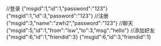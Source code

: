 //登录
{"msgid":1,"id":1,"password":"123"}
{"msgid":1,"id":3,"password":"123"}
//注册
{"msgid":3,"name":"zwh2","password":"123"}
//聊天
{"msgid":5,"id":1,"from":"lsw","to":3,"msg":"hello"}
//添加好友
{"msgid":6,"id":1,"friendid":3}
{"msgid":6,"id":3,"friendid":1}